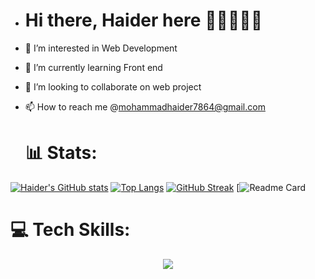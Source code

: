 - # Hi there, Haider here 👋🏼👨🏻‍💻
- 👀 I’m interested in Web Development
- 🌱 I’m currently learning Front end
- 💞️ I’m looking to collaborate on web project
- 📫 How to reach me @mohammadhaider7864@gmail.com



  # 📊  Stats:
[![Haider's GitHub stats](https://github-readme-stats.vercel.app/api?username=Haider786x&theme=dark&show_icons=true)](https://github.com/Haider786x/github-readme-stats)
 [![Top Langs](https://github-readme-stats.vercel.app/api/top-langs/?username=Haider786x&layout=donut)](https://github.com/Haider786x/github-readme-stats)
[![GitHub Streak](https://streak-stats.demolab.com?user=Haider786x&theme=dark&short_numbers=true)](https://git.io/streak-stats)
[![Readme Card](https://stats.justsong.cn/api/leetcode/?username=Lordxgrim)






# 💻 Tech Skills:
<p align="center">
  <a href="https://skillicons.dev">
    <img src="https://skillicons.dev/icons?i=git,cpp,c,css,github,html,js,react" />
  </a>
</p>
<!---
Haider786x/Haider786x is a ✨ special ✨ repository because its `README.md` (this file) appears on your GitHub profile.
You can click the Preview link to take a look at your changes.
--->
